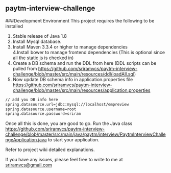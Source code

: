 ## paytm-interview-challenge

###Development Environment
This project requires the following to be installed<br>
1. Stable release of Java 1.8<br>
2. Install Mysql database.<br>
3. Install Maven 3.3.4 or higher to manage dependencies<br>
4.Install bower to manage frontend dependencies (This is optional since all the static js is checked in)
5. Create a DB schema and run the DDL from here (DDL scripts can be pulled from https://github.com/sriramvcs/paytm-interview-challenge/blob/master/src/main/resources/ddl/loadAll.sql)<br>
6. Now update DB schema info in application.properties file https://github.com/sriramvcs/paytm-interview-challenge/blob/master/src/main/resources/application.properties <br>

```html
// add you DB info here
spring.datasource.url=jdbc:mysql://localhost/empreview
spring.datasource.username=root
spring.datasource.password=sriram
```

Once all this is done, you are good to go. Run the Java class https://github.com/sriramvcs/paytm-interview-challenge/blob/master/src/main/java/paytm/interview/PaytmInterviewChallengeApplication.java to start your application. 

Refer to project wiki detailed explanations.

If you have any issues, please feel free to write to me at sriramvcs@gmail.com
